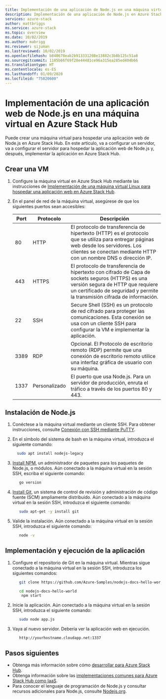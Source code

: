 ```yaml
---
title: Implementación de una aplicación de Node.js en una máquina virtual en Azure Stack Hub | Microsoft Docs
description: Implementación de una aplicación de Node.js en Azure Stack Hub.
services: azure-stack
author: mattbriggs
ms.service: azure-stack
ms.topic: overview
ms.date: 10/02/2019
ms.author: mabrigg
ms.reviewer: sijuman
ms.lastreviewed: 10/02/2019
ms.openlocfilehash: b848678eab2b913331208e13882c3b8b125c51a8
ms.sourcegitcommit: 1185b66f69f28e44481ce96a315ea285ed404b66
ms.translationtype: HT
ms.contentlocale: es-ES
ms.lasthandoff: 01/09/2020
ms.locfileid: "75820600"
---
```

# <a name="deploy-a-nodejs-web-app-to-a-vm-in-azure-stack-hub"></a>Implementación de una aplicación web de Node.js en una máquina virtual en Azure Stack Hub

Puede crear una máquina virtual para hospedar una aplicación web de Node.js en Azure Stack Hub. En este artículo, va a configurar un servidor, va a configurar el servidor para hospedar la aplicación web de Node.js y, después, implementar la aplicación en Azure Stack Hub.

## <a name="create-a-vm"></a>Crear una VM

1. Configure la máquina virtual en Azure Stack Hub mediante las instrucciones de [Implementación de una máquina virtual Linux para hospedar una aplicación web en Azure Stack Hub](azure-stack-dev-start-howto-deploy-linux.md).

2. En el panel de red de la máquina virtual, asegúrese de que los siguientes puertos sean accesibles:

    | Port | Protocolo | Descripción |
    | --- | --- | --- |
    | 80 | HTTP | El protocolo de transferencia de hipertexto (HTTP) es el protocolo que se utiliza para entregar páginas web desde los servidores. Los clientes se conectan mediante HTTP con un nombre DNS o dirección IP. |
    | 443 | HTTPS | El protocolo de transferencia de hipertexto con cifrado de Capa de sockets seguros (HTTPS) es una versión segura de HTTP que requiere un certificado de seguridad y permite la transmisión cifrada de información. |
    | 22 | SSH | Secure Shell (SSH) es un protocolo de red cifrado para proteger las comunicaciones. Esta conexión se usa con un cliente SSH para configurar la VM e implementar la aplicación. |
    | 3389 | RDP | Opcional. El Protocolo de escritorio remoto (RDP) permite que una conexión de escritorio remoto utilice una interfaz gráfica de usuario con su máquina.   |
    | 1337 | Personalizado | El puerto que usa Node.js. Para un servidor de producción, enruta el tráfico a través de los puertos 80 y 443. |

## <a name="install-node"></a>Instalación de Node.js

1. Conéctese a la máquina virtual mediante un cliente SSH. Para obtener instrucciones, consulte [Conexión con SSH mediante PuTTY](azure-stack-dev-start-howto-ssh-public-key.md#connect-with-ssh-by-using-putty).

1. En el símbolo del sistema de bash en la máquina virtual, introduzca el siguiente comando:

    ```bash  
      sudo apt install nodejs-legacy
    ```

2. [Install NPM](https://www.npmjs.com/), un administrador de paquetes para los paquetes de Node.js, o módulos. Aún conectado a la máquina virtual en la sesión SSH, escriba el siguiente comando:

    ```bash  
       go version
    ```

3. [Install Git](https://git-scm.com), un sistema de control de revisión y administración de código fuente (SCM) ampliamente distribuido. Aún conectado a la máquina virtual en la sesión SSH, introduzca el siguiente comando:

    ```bash  
       sudo apt-get -y install git
    ```

3. Valide la instalación. Aún conectado a la máquina virtual en la sesión SSH, introduzca el siguiente comando:

    ```bash  
       node -v
    ```

## <a name="deploy-and-run-the-app"></a>Implementación y ejecución de la aplicación

1. Configure el repositorio de Git en la máquina virtual. Mientras sigue conectado a la máquina virtual en la sesión SSH, introduzca los siguientes comandos:

    ```bash  
       git clone https://github.com/Azure-Samples/nodejs-docs-hello-world.git
    
       cd nodejs-docs-hello-world
        npm start
    ```

2. Inicie la aplicación. Aún conectado a la máquina virtual en la sesión SSH, introduzca el siguiente comando:

    ```bash  
       sudo node app.js
    ```

3. Vaya al nuevo servidor. Debería ver la aplicación web en ejecución.

    ```HTTP  
       http://yourhostname.cloudapp.net:1337
    ```

## <a name="next-steps"></a>Pasos siguientes

- Obtenga más información sobre cómo [desarrollar para Azure Stack Hub](azure-stack-dev-start.md).
- Obtenga información sobre las [implementaciones comunes para Azure Stack Hub como IaaS](azure-stack-dev-start-deploy-app.md).
- Para conocer el lenguaje de programación de Node.js y consultar recursos adicionales para Node.js, consulte [Nodejs.org](https://nodejs.org).
